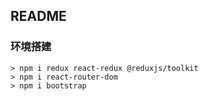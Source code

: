 ## README

### 环境搭建

```shell
> npm i redux react-redux @reduxjs/toolkit
> npm i react-router-dom
> npm i bootstrap
```